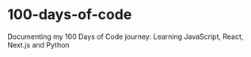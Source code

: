 # 100-days-of-code
Documenting my 100 Days of Code journey: Learning JavaScript, React, Next.js and Python 
